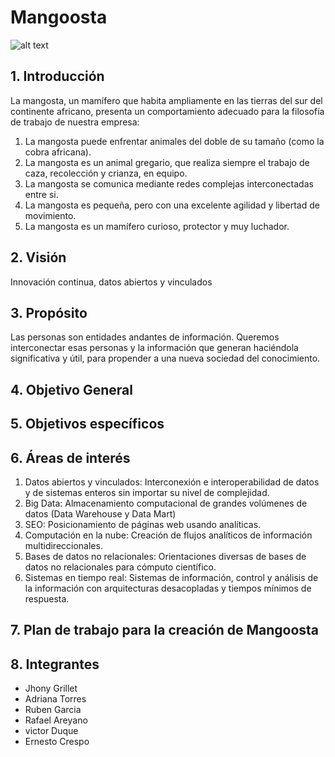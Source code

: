 # Mangoosta

![alt text](http://4.bp.blogspot.com/-uyluRoC-Z0A/T0L9xfyOn0I/AAAAAAAABEw/KgTiLUuDGgU/s1600/MUCHAS.jpg)

## 1. Introducción

La mangosta, un mamífero que habita ampliamente en las tierras del sur del continente africano, presenta un comportamiento adecuado para la filosofía de trabajo de nuestra empresa:

1. La mangosta puede enfrentar animales del doble de su tamaño (como la cobra africana).
2. La mangosta es un animal gregario, que realiza siempre el trabajo de caza, recolección y crianza, en equipo.
3. La mangosta se comunica mediante redes complejas interconectadas entre si.
4. La mangosta es pequeña, pero con una excelente agilidad y libertad de movimiento.
5. La mangosta es un mamífero curioso, protector y muy luchador.

## 2. Visión

Innovación continua, datos abiertos y vinculados

## 3. Propósito

Las personas son entidades andantes de información. Queremos interconectar esas personas y la información que generan haciéndola significativa y útil, para propender a una nueva sociedad del conocimiento.

## 4. Objetivo General

## 5. Objetivos específicos

## 6. Áreas de interés

1. Datos abiertos y vinculados: Interconexión e interoperabilidad de datos y de sistemas enteros sin importar su nivel de complejidad.
2. Big Data: Almacenamiento computacional de grandes volúmenes de datos (Data Warehouse y Data Mart)
3. SEO: Posicionamiento de páginas web usando analíticas.
4. Computación en la nube: Creación de flujos analíticos de información multidireccionales.
5. Bases de datos no relacionales: Orientaciones diversas de bases de datos no relacionales para cómputo científico.
6. Sistemas en tiempo real: Sistemas de información, control y análisis de la información con arquitecturas desacopladas y tiempos mínimos de respuesta.

## 7. Plan de trabajo para la creación de Mangoosta

## 8. Integrantes

* Jhony Grillet
* Adriana Torres
* Ruben Garcia
* Rafael Areyano
* victor Duque
* Ernesto Crespo 
